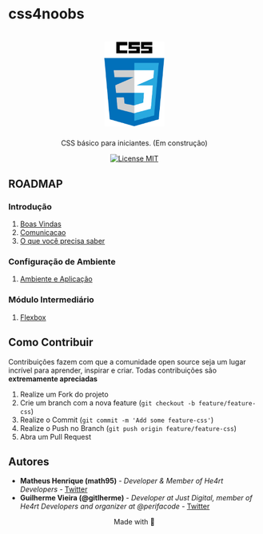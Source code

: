 # css4noobs

<h1 align="center">
  <img src="./img/logo-css.png" alt="php" width="120">
</h1>

<p align="center">CSS básico para iniciantes. (Em construção)</p>

<p align="center">
  <a href="https://opensource.org/licenses/MIT">
    <img src="https://img.shields.io/badge/License-MIT-blue.svg" alt="License MIT">
  </a>
</p>

## ROADMAP

### Introdução

1. [Boas Vindas](/Introducao/boas_vindas.md)
2. [Comunicacao](/Introducao/comunicacao.md)
3. [O que você precisa saber](/Introducao/o_que_voce_precisa_saber.md)

### Configuração de Ambiente
1. [Ambiente e Aplicação](/Ambiente/plugins.md)

### Módulo Intermediário
1. [Flexbox](/Modulo-Intermediario/flexbox.md)

## Como Contribuir

Contribuições fazem com que a comunidade open source seja um lugar incrível para aprender, inspirar e criar. Todas contribuições
são **extremamente apreciadas**

1. Realize um Fork do projeto
2. Crie um branch com a nova feature (`git checkout -b feature/feature-css`)
3. Realize o Commit (`git commit -m 'Add some feature-css'`)
4. Realize o Push no Branch (`git push origin feature/feature-css`)
5. Abra um Pull Request

## Autores

- **Matheus Henrique (math95)** - _Developer & Member of He4rt Developers_ - [Twitter](https://twitter.com/math__95)
- **Guilherme Vieira (@gitlherme)** - _Developer at Just Digital, member of He4rt Developers and organizer at @perifacode_ - [Twitter](https://twitter.com/gitlherme)

<p align="center">Made with 💜</p>
